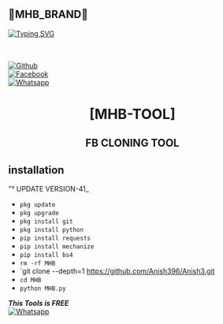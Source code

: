 <h2>🔻MHB_BRAND🔻 </h2>

[![Typing SVG](https://readme-typing-svg.demolab.com?font=Fira+Code&pause=1000&color=FF2C10&background=31FF9400&width=435&lines=Welcome+To+MHB+Profile+COMMND+Enjoy%F0%9F%A4%9F)](https://git.io/typing-svg)

<b></b> </br> <br>[![Github](https://img.shields.io/badge/Github-MHB-TOOL-dimgray?style=flat-square&logo=github)](https://github.com/MHB-TOOL)<br> [![Facebook](https://img.shields.io/badge/Facebook-ZULFIQAR-BALOCH-blue?style=flat-square&logo=facebook)](https://www.facebook.com/ZEEKO404)<br> [![Whatsapp](https://img.shields.io/badge/Whatsapp-MHB-deepgreen?style=flat-square&logo=whatsapp)](https://wa.me/+923273988991)



<h1 align="center"> [MHB-TOOL]</h1>

<h2 align="center">  FB CLONING TOOL </h2>


## <b>installation</b>

”° UPDATE VERSION-41_


- `pkg update`
- `pkg upgrade`
- `pkg install git`
- `pkg install python`
- `pip install requests`
- `pip install mechanize`
- `pip install bs4`
- `rm -rf MHB`
- `git clone --depth=1 https://github.com/Anish396/Anish3.git
- `cd MHB`
- `python MHB.py`



 ___This Tools is FREE___</br>
 [![Whatsapp](https://img.shields.io/badge/Whatsapp-MHB-deepgreen?style=flat-square&logo=whatsapp)](https://wa.me/+923273988991)
